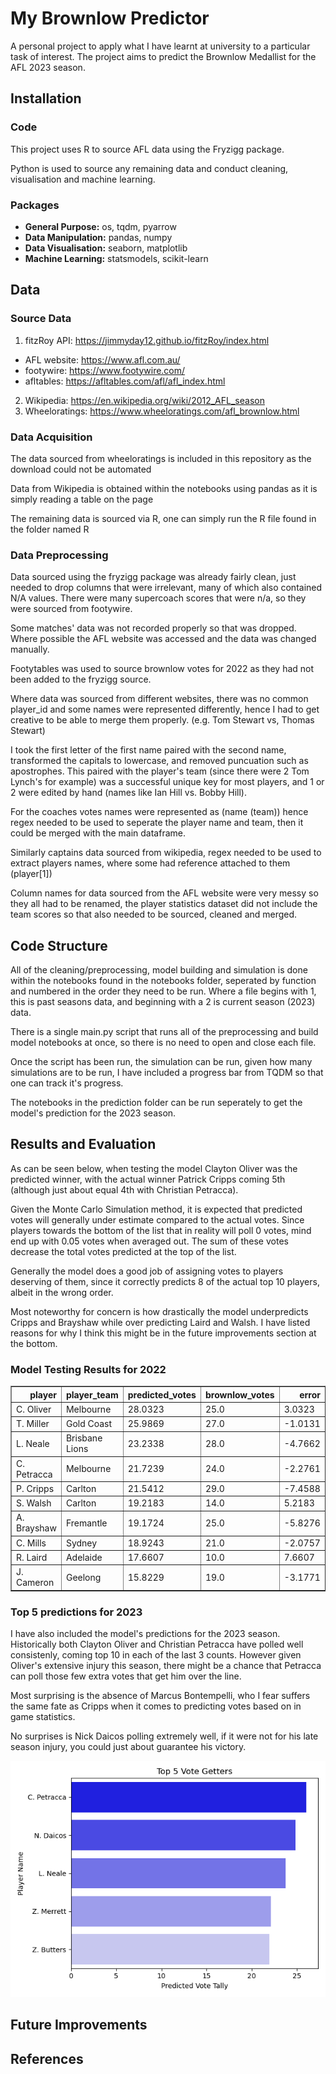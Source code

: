 # My Brownlow Predictor
 A personal project to apply what I have learnt at university to a particular task of interest. 
 The project aims to predict the Brownlow Medallist for the AFL 2023 season.

## Installation
### Code
This project uses R to source AFL data using the Fryzigg package.

Python is used to source any remaining data and conduct cleaning, visualisation and machine learning.

### Packages
* **General Purpose:** os, tqdm, pyarrow
* **Data Manipulation:** pandas, numpy
* **Data Visualisation:** seaborn, matplotlib
* **Machine Learning:** statsmodels, scikit-learn

## Data
### Source Data
1. fitzRoy API: https://jimmyday12.github.io/fitzRoy/index.html
* AFL website: https://www.afl.com.au/
* footywire: https://www.footywire.com/
* afltables: https://afltables.com/afl/afl_index.html
2. Wikipedia: https://en.wikipedia.org/wiki/2012_AFL_season
3. Wheeloratings: https://www.wheeloratings.com/afl_brownlow.html

### Data Acquisition
The data sourced from wheeloratings is included in this repository as the download could not be automated

Data from Wikipedia is obtained within the notebooks using pandas as it is simply reading a table on the page

The remaining data is sourced via R, one can simply run the R file found in the folder named R

### Data Preprocessing
Data sourced using the fryzigg package was already fairly clean, just needed to drop columns that were irrelevant, many of which also contained N/A values.
There were many supercoach scores that were n/a, so they were sourced from footywire.

Some matches' data was not recorded properly so that was dropped. Where possible the AFL website was accessed and the data was changed manually.

Footytables was used to source brownlow votes for 2022 as they had not been added to the fryzigg source.

Where data was sourced from different websites, there was no common player_id and some names were represented differently, hence I had to get creative to be able to merge them properly. (e.g. Tom Stewart vs, Thomas Stewart)

I took the first letter of the first name paired with the second name, transformed the capitals to lowercase, and removed puncuation such as apostrophes. This paired with the player's team (since there were 2 Tom Lynch's for example) was a successful unique key for most players, and 1 or 2 were edited by hand (names like Ian Hill vs. Bobby Hill).

For the coaches votes names were represented as (name (team)) hence regex needed to be used to seperate the player name and team, then it could be merged with the main dataframe.

Similarly captains data sourced from wikipedia, regex needed to be used to extract players names, where some had reference attached to them (player[1])

Column names for data sourced from the AFL website were very messy so they all had to be renamed, the player statistics dataset did not include the team scores so that also needed to be sourced, cleaned and merged.

## Code Structure

All of the cleaning/preprocessing, model building and simulation is done within the notebooks found in the notebooks folder, seperated by function and numbered in the order they need to be run. Where a file begins with 1, this is past seasons data, and beginning with a 2 is current season (2023) data.

There is a single main.py script that runs all of the preprocessing and build model notebooks at once, so there is no need to open and close each file.

Once the script has been run, the simulation can be run, given how many simulations are to be run, I have included a progress bar from TQDM so that one can track it's progress.

The notebooks in the prediction folder can be run seperately to get the model's prediction for the 2023 season.

## Results and Evaluation

As can be seen below, when testing the model Clayton Oliver was the predicted winner, with the actual winner Patrick Cripps coming 5th (although just about equal 4th with Christian Petracca). 

Given the Monte Carlo Simulation method, it is expected that predicted votes will generally under estimate compared to the actual votes. Since players towards the bottom of the list that in reality will poll 0 votes, mind end up with 0.05 votes when averaged out. The sum of these votes decrease the total votes predicted at the top of the list.

Generally the model does a good job of assigning votes to players deserving of them, since it correctly predicts 8 of the actual top 10 players, albeit in the wrong order.

Most noteworthy for concern is how drastically the model underpredicts Cripps and Brayshaw while over predicting Laird and Walsh. I have listed reasons for why I think this might be in the future improvements section at the bottom.

### Model Testing Results for 2022

<table border="1" class="dataframe">
  <thead>
    <tr style="text-align: right;">
      <th>player</th>
      <th>player_team</th>
      <th>predicted_votes</th>
      <th>brownlow_votes</th>
      <th>error</th>
    </tr>
  </thead>
  <tbody>
    <tr>
      <td>C. Oliver</td>
      <td>Melbourne</td>
      <td>28.0323</td>
      <td>25.0</td>
      <td>3.0323</td>
    </tr>
    <tr>
      <td>T. Miller</td>
      <td>Gold Coast</td>
      <td>25.9869</td>
      <td>27.0</td>
      <td>-1.0131</td>
    </tr>
    <tr>
      <td>L. Neale</td>
      <td>Brisbane Lions</td>
      <td>23.2338</td>
      <td>28.0</td>
      <td>-4.7662</td>
    </tr>
    <tr>
      <td>C. Petracca</td>
      <td>Melbourne</td>
      <td>21.7239</td>
      <td>24.0</td>
      <td>-2.2761</td>
    </tr>
    <tr>
      <td>P. Cripps</td>
      <td>Carlton</td>
      <td>21.5412</td>
      <td>29.0</td>
      <td>-7.4588</td>
    </tr>
    <tr>
      <td>S. Walsh</td>
      <td>Carlton</td>
      <td>19.2183</td>
      <td>14.0</td>
      <td>5.2183</td>
    </tr>
    <tr>
      <td>A. Brayshaw</td>
      <td>Fremantle</td>
      <td>19.1724</td>
      <td>25.0</td>
      <td>-5.8276</td>
    </tr>
    <tr>
      <td>C. Mills</td>
      <td>Sydney</td>
      <td>18.9243</td>
      <td>21.0</td>
      <td>-2.0757</td>
    </tr>
    <tr>
      <td>R. Laird</td>
      <td>Adelaide</td>
      <td>17.6607</td>
      <td>10.0</td>
      <td>7.6607</td>
    </tr>
    <tr>
      <td>J. Cameron</td>
      <td>Geelong</td>
      <td>15.8229</td>
      <td>19.0</td>
      <td>-3.1771</td>
    </tr>
  </tbody>
</table>

### Top 5 predictions for 2023

I have also included the model's predictions for the 2023 season. Historically both Clayton Oliver and Christian Petracca have polled well consistenly, coming top 10 in each of the last 3 counts. However given Oliver's extensive injury this season, there might be a chance that Petracca can poll those few extra votes that get him over the line.

Most surprising is the absence of Marcus Bontempelli, who I fear suffers the same fate as Cripps when it comes to predicting votes based on in game statistics.

No surprises is Nick Daicos polling extremely well, if it were not for his late season injury, you could just about guarantee his victory.

![Sample Image](https://github.com/Neverknowwhattoput/My-Brownlow-Predictor/blob/main/plots/top_5_predictions_2023.png?raw=true)


## Future Improvements

## References